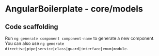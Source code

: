 # AngularBoilerplate - core/models

## Code scaffolding

Run `ng generate component component-name` to generate a new component. You can also use `ng generate directive|pipe|service|class|guard|interface|enum|module`.
